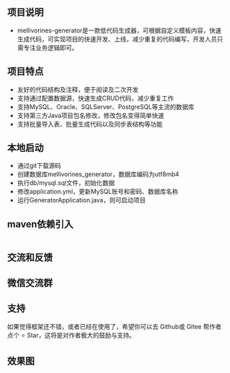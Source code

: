 ## 项目说明
- mellivorines-generator是一款低代码生成器，可根据自定义模板内容，快速生成代码，可实现项目的快速开发、上线，减少重复的代码编写，开发人员只需专注业务逻辑即可。


## 项目特点
- 友好的代码结构及注释，便于阅读及二次开发
- 支持通过配置数据源，快速生成CRUD代码，减少重复工作
- 支持MySQL、Oracle、SQLServer、PostgreSQL等主流的数据库
- 支持第三方Java项目包名修改，修改包名变得简单快速
- 支持批量导入表、批量生成代码以及同步表结构等功能

## 本地启动
- 通过git下载源码
- 创建数据库mellivorines_generator，数据库编码为utf8mb4
- 执行db/mysql.sql文件，初始化数据
- 修改application.yml，更新MySQL账号和密码、数据库名称
- 运行GeneratorApplication.java，则可启动项目


## maven依赖引入
```xml

```

## 交流和反馈



## 微信交流群



## 支持
如果觉得框架还不错，或者已经在使用了，希望你可以去 Github或 Gitee 帮作者点个 ⭐ Star，这将是对作者极大的鼓励与支持。


## 效果图
